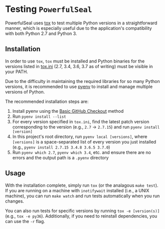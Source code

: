 # Testing `PowerfulSeal`

PowerfulSeal uses [tox](https://github.com/tox-dev/tox) to test multiple Python versions in a straightforward manner, which is especially useful due to the application's compatibility with both Python 2.7 and Python 3.

## Installation
In order to use `tox`, `tox` must be installed and Python binaries for the versions listed in [tox.ini](tox.ini) (2.7, 3.4, 3.6, 3.7 as of writing) must be visible in your PATH.

Due to the difficulty in maintaining the required libraries for so many Python versions, it is recommended to use [pyenv](https://github.com/pyenv/pyenv) to install and manage multiple versions of Python.

The recommended installation steps are:
1. Install pyenv using the [Basic GitHub Checkout](https://github.com/pyenv/pyenv#basic-github-checkout) method
2. Run `pyenv install --list` 
2. For every version specified in `tox.ini`, find the latest patch version corresponding to the version (e.g., `2.7` -> `2.7.15`) and run `pyenv install [version]`
4. In this project's root directory, run `pyenv local [versions]`, where `[versions]` is a space-separated list of every version you just installed (e.g., `pyenv install 2.7.15 3.4.8 3.6.5 3.7.0`)
5. Run `pyenv which 2.7`, `pyenv which 3.4`, etc. and ensure there are no errors and the output path is a `.pyenv` directory 

## Usage

With the installation complete, simply run `tox` (or the analagous `make test`). If you are running on a machine with `inotifywait` installed (i.e., a UNIX machine), you can run `make watch` and run tests automatically when you run changes.

You can also run tests for specific versions by running `tox -e [version(s)]` (e.g., `tox -e py36`). Additionally, if you need to reinstall dependencies, you can use the `-r` flag.